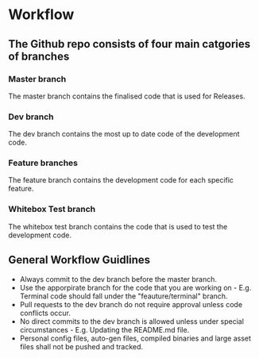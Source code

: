 # Workflow 
## The Github repo consists of four main catgories of branches 
### Master branch 
The master branch contains the finalised code that is used for Releases.

### Dev branch 
The dev branch contains the most up to date code of the development code. 

### Feature branches 
The feature branch contains the development code for each specific feature.

### Whitebox Test branch
The whitebox test branch contains the code that is used to test the development code. 

## General Workflow Guidlines 
- Always commit to the dev branch before the master branch.
- Use the apporpirate branch for the code that you are working on - E.g. Terminal code should fall under the "feauture/terminal" branch.
- Pull requests to the dev branch do not require approval unless code conflicts occur.
- No direct commits to the dev branch is allowed unless under special circumstances - E.g. Updating the README.md file. 
- Personal config files, auto-gen files, compiled binaries and large asset files shall not be pushed and tracked. 
